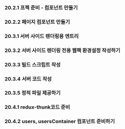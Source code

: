 ### 20.2.1 프젝 준비 - 컴포넌트 만들기

### 20.2.2 페이지 컴포넌트 만들기

### 20.3.1 서버 사이드 렌더링용 엔트리

### 20.3.2 서버 사이드 렌더링 전용 웹팩 환경설정 작성하기

### 20.3.3 빌드 스크립트 작성

### 20.3.4 서버 코드 작성

### 20.3.5 정적 파일 제공하기

### 20.4.1 redux-thunk코드 준비

### 20.4.2 users, usersContainer 컴포넌트 준비하기
